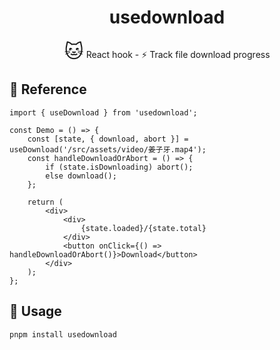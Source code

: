 <div>
    <h1 align="center">usedownload</h1>
</div>

<p align="center">
    <span style="font-size: 30px;">🐱</span> React hook - ⚡ Track file download progress
</p>

## 🐹 Reference

```tsx
import { useDownload } from 'usedownload';

const Demo = () => {
    const [state, { download, abort }] = useDownload('/src/assets/video/姜子牙.map4');
    const handleDownloadOrAbort = () => {
        if (state.isDownloading) abort();
        else download();
    };

    return (
        <div>
            <div>
                {state.loaded}/{state.total}
            </div>
            <button onClick={() => handleDownloadOrAbort()}>Download</button>
        </div>
    );
};
```

## 🐶 Usage

```
pnpm install usedownload
```
